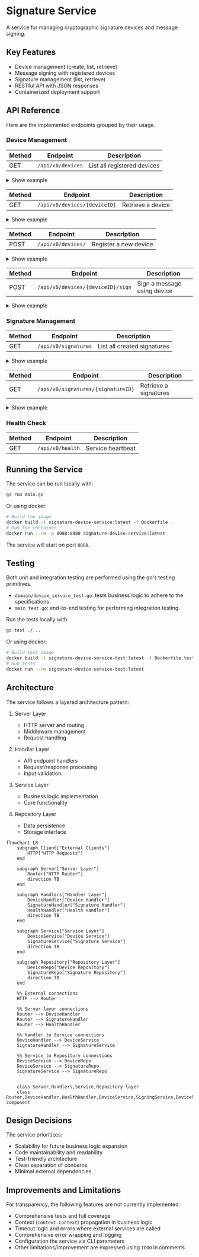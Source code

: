# Signature Service

A service for managing cryptographic signature devices and message signing.

## Key Features
- Device management (create, list, retrieve)
- Message signing with registered devices
- Signature management (list, retrieve)
- RESTful API with JSON responses
- Containerized deployment support

## API Reference

Here are the implemented endpoints grouped by their usage. 

### Device Management
| Method | Endpoint                        | Description                    |
|--------|---------------------------------|--------------------------------|
| GET    | `/api/v0/devices`               | List all registered devices    |


<details>
<summary>Show example</summary>

`curl 'http://localhost:8080/api/v0/devices'`

```json
{
  "data": [
    {
      "id": "73771234-55ec-4540-92c4-f09eee812f07",
      "algorithm": "RSA",
      "label": "my-label"
    }
  ]
}
```
</details>

| Method | Endpoint                        | Description                    |
|--------|---------------------------------|--------------------------------|
| GET    | `/api/v0/devices/{deviceID}`    | Retrieve a device             |

<details>
<summary>Show example</summary>

`curl 'http://localhost:8080/api/v0/devices/73771234-55ec-4540-92c4-f09eee812f07'`

```json
{
  "data": {
    "id": "73771234-55ec-4540-92c4-f09eee812f07",
    "algorithm": "RSA",
    "label": "Ciao"
  }
}
```
</details>

| Method | Endpoint                        | Description                    |
|--------|---------------------------------|--------------------------------|
| POST   | `/api/v0/devices/`        | Register a new device          |


<details>
<summary>Show example</summary>

```bash
curl -X POST 'http://localhost:8080/api/v0/devices/' \
--header 'Content-Type: application/json' \
--data '{
    "label": "my-label",
    "algorithm": "RSA"
}'
```

```json
{
  "data": {
    "id": "e770900e-004e-4a59-9e99-b388184e0c3f",
    "algorithm": "RSA",
    "label": "my-label"
  }
}
```
</details>

| Method | Endpoint                        | Description                    |
|--------|---------------------------------|--------------------------------|
| POST   | `/api/v0/devices/{deviceID}/sign`| Sign a message using device   |

<details>
<summary>Show example</summary>
```bash
curl -X POST 'http://localhost:8080/api/v0/devices/e770900e-004e-4a59-9e99-b388184e0c3f/sign' \
--header 'Content-Type: application/json' \
--data '{
    "message": "my message",
    "isBase64": false
}'
```

```json
{
  "data": {
    "id": "0aeee654-f99b-4f44-9e74-4333e75e0b8d",
    "device_id": "e770900e-004e-4a59-9e99-b388184e0c3f",
    "signature": "H1D4HfojObhgUjYeQ1Fj1umFMu2LPPo9urgP4OKQo0HSY/lLVosaJKvPqbyqGW6s+iePY3jQtKrAekOGKNh/BA==",
    "signed_data": "0_bXkgbWVzc2FnZQ==_ZTc3MDkwMGUtMDA0ZS00YTU5LTllOTktYjM4ODE4NGUwYzNm"
  }
}
```
</details>

### Signature Management

| Method | Endpoint                        | Description                    |
|--------|---------------------------------|--------------------------------|
| GET    | `/api/v0/signatures`               | List all created signatures    |


<details>
<summary>Show example</summary>

`curl 'http://localhost:8080/api/v0/signatures'`

```json
{
  "data": [
    {
      "id": "0aeee654-f99b-4f44-9e74-4333e75e0b8d",
      "device_id": "4b019dc4-2e96-4efd-b28d-4b761d66db9f",
      "signature": "wUvOXqD+i881q/v8vIfEZQvq+p/G5hY+ljv6pgUGl7hDOngdWI138FsxnFYZaPj6NwcRVhPauSVTuhfQI/gpjg==",
      "signed_data": "0_YWFh_NGIwMTlkYzQtMmU5Ni00ZWZkLWIyOGQtNGI3NjFkNjZkYjlm"
    }
  ]
}
```
</details>

| Method | Endpoint                        | Description                    |
|--------|---------------------------------|--------------------------------|
| GET    | `/api/v0/signatures/{signatureID}`    | Retrieve a signatures             |


<details>
<summary>Show example</summary>

`curl 'http://localhost:8080/api/v0/signatures/0aeee654-f99b-4f44-9e74-4333e75e0b8d'`

```json
{
  "data": {
    "id": "0aeee654-f99b-4f44-9e74-4333e75e0b8d",
    "device_id": "4b019dc4-2e96-4efd-b28d-4b761d66db9f",
    "signature": "wUvOXqD+i881q/v8vIfEZQvq+p/G5hY+ljv6pgUGl7hDOngdWI138FsxnFYZaPj6NwcRVhPauSVTuhfQI/gpjg==",
    "signed_data": "0_YWFh_NGIwMTlkYzQtMmU5Ni00ZWZkLWIyOGQtNGI3NjFkNjZkYjlm"
  }
}
```
</details>

### Health Check
| Method | Endpoint           | Description        |
|--------|--------------------|--------------------|
| GET    | `/api/v0/health`   | Service heartbeat  |

## Running the Service

The service can be run locally with:

```bash
go run main.go
```

Or using docker:

```bash
# Build the image
docker build -t signature-device-service:latest -f Dockerfile .
# Run the container
docker run --rm -p 8080:8080 signature-device-service:latest
```

The service will start on port `8080`.

## Testing

Both unit and integration testing are performed using the go's testing primitives. 
 - `domain/device_service_test.go`: tests business logic to adhere to the specifications
 - `main_test.go`: end-to-end testing for performing integration testing.   


Run the tests locally with:

```bash
go test ./...
```

Or using docker:

```bash
# Build test image
docker build -t signature-device-service-test:latest -f Dockerfile.test .
# Run tests
docker run --rm signature-device-service-test:latest
```

## Architecture

The service follows a layered architecture pattern:

1. Server Layer
   - HTTP server and routing
   - Middleware management
   - Request handling

2. Handler Layer
   - API endpoint handlers
   - Request/response processing
   - Input validation

3. Service Layer
   - Business logic implementation
   - Core functionality

4. Repository Layer
   - Data persistence
   - Storage interface


```mermaid
flowchart LR
    subgraph Client["External Clients"]
        HTTP["HTTP Requests"]
    end

    subgraph Server["Server Layer"]
        Router["HTTP Router"]
        direction TB
    end

    subgraph Handlers["Handler Layer"]
        DeviceHandler["Device Handler"]
        SignatureHandler["Signature Handler"]
        HealthHandler["Health Handler"]
        direction TB
    end

    subgraph Service["Service Layer"]
        DeviceService["Device Service"]
        SignatureService["Signature Service"]
        direction TB
    end

    subgraph Repository["Repository Layer"]
        DeviceRepo["Device Repository"]
        SignatureRepo["Signature Repository"]
        direction TB
    end

    %% External connections
    HTTP --> Router

    %% Server layer connections
    Router --> DeviceHandler
    Router --> SignatureHandler
    Router --> HealthHandler

    %% Handler to Service connections
    DeviceHandler --> DeviceService
    SignatureHandler --> SignatureService

    %% Service to Repository connections
    DeviceService --> DeviceRepo
    DeviceService --> SignatureRepo
    SignatureService --> SignatureRepo

    
    class Server,Handlers,Service,Repository layer
    class Router,DeviceHandler,HealthHandler,DeviceService,SigningService,DeviceRepo component
```

## Design Decisions

The service prioritizes:
- Scalability for future business logic expansion
- Code maintainability and readability
- Test-friendly architecture
- Clean separation of concerns
- Minimal external dependencies

## Improvements and Limitations

For transparency, the following features are not currently implemented:
- Comprehensive tests and full coverage 
- Context (`context.Context`) propagation in business logic
- Timeout logic and errors where external services are called
- Comprehensive error wrapping and logging
- Configuration the service via CLI parameters
- Other limitations/improvement are expressed using `TODO` in comments
